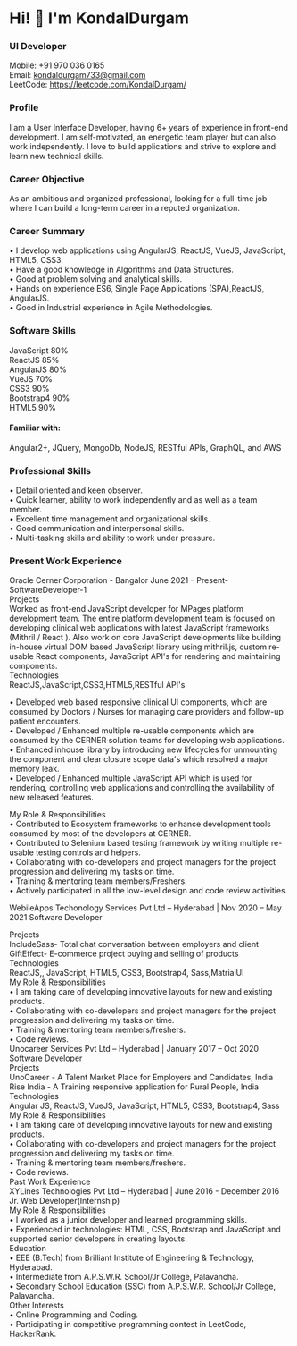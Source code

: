 **<h1>Hi! 👋 I'm KondalDurgam </h1>**
**<h3>UI Developer </h3>**
Mobile: +91 970 036 0165<br>
Email: kondaldurgam733@gmail.com<br>
LeetCode: https://leetcode.com/KondalDurgam/<br>

**<h3>Profile</h3>**
I am a User Interface Developer, having 6+ years of experience in front-end development.
I am self-motivated, an energetic team player but can also work independently. I love to
build applications and strive to explore and learn new technical skills.<br>

**<h3>Career Objective</h3>**
As an ambitious and organized professional, looking for a full-time job where I can build
a long-term career in a reputed organization.<br>

**<h3>Career Summary</h3>**

• I develop web applications using AngularJS, ReactJS, VueJS, JavaScript, HTML5, CSS3.<br>
• Have a good knowledge in Algorithms and Data Structures.<br>
• Good at problem solving and analytical skills.<br>
• Hands on experience ES6, Single Page Applications (SPA),ReactJS, AngularJS.<br>
• Good in Industrial experience in Agile Methodologies.<br>

**<h3>Software Skills</h3>**
JavaScript 80%<br>
ReactJS 85%<br>
AngularJS 80%<br>
VueJS 70%<br>
CSS3 90%<br>
Bootstrap4 90%<br>
HTML5 90%<br>

**<h4>Familiar with:</h4>**
Angular2+, JQuery, MongoDb, NodeJS, RESTful APIs, GraphQL, and AWS<br>

**<h3>Professional Skills</h3>**
• Detail oriented and keen observer.<br>
• Quick learner, ability to work independently and as well as a team member.<br>
• Excellent time management and organizational skills.<br>
• Good communication and interpersonal skills.<br>
• Multi-tasking skills and ability to work under pressure.<br>

**<h3>Present Work Experience</h3>**
Oracle Cerner Corporation - Bangalor June 2021 – Present- SoftwareDeveloper-1<br>
Projects<br>
Worked as front-end JavaScript developer for MPages platform development team. The entire
platform development team is focused on developing clinical web applications with latest
JavaScript frameworks (Mithril / React ). Also work on core JavaScript developments like building
in-house virtual DOM based JavaScript library using mithril.js, custom re-usable React
components, JavaScript API's for rendering and maintaining components.<br>
Technologies<br>
ReactJS,JavaScript,CSS3,HTML5,RESTful API's<br>

• Developed web based responsive clinical UI components, which are consumed
by Doctors / Nurses for managing care providers and follow-up patient encounters.<br>
• Developed / Enhanced multiple re-usable components which are consumed by the
CERNER solution teams for developing web applications.<br>
• Enhanced inhouse library by introducing new lifecycles for unmounting the component
and clear closure scope data's which resolved a major memory leak.<br>
• Developed / Enhanced multiple JavaScript API which is used for rendering, controlling
web applications and controlling the availability of new released features.<br>


My Role & Responsibilities<br>
• Contributed to Ecosystem frameworks to enhance development tools consumed by
most of the developers at CERNER.<br>
• Contributed to Selenium based testing framework by writing multiple re-usable testing
controls and helpers.<br>
• Collaborating with co-developers and project managers for the project progression
and delivering my tasks on time.<br>
• Training & mentoring team members/Freshers.<br>
• Actively participated in all the low-level design and code review activities.<br>

WebileApps Techonology Services Pvt Ltd – Hyderabad | Nov 2020 – May 2021
Software Developer<br>

Projects<br>
IncludeSass- Total chat conversation between employers and client<br>
GiftEffect- E-commerce project buying and selling of products<br>
Technologies<br>
ReactJS,, JavaScript, HTML5, CSS3, Bootstrap4, Sass,MatrialUI<br>
My Role & Responsibilities<br>
• I am taking care of developing innovative layouts for new and existing products.<br>
• Collaborating with co-developers and project managers for the project progression
and delivering my tasks on time.<br>
• Training & mentoring team members/freshers.<br>
• Code reviews.<br>
Unocareer Services Pvt Ltd – Hyderabad | January 2017 – Oct 2020
Software Developer<br>
Projects<br>
UnoCareer - A Talent Market Place for Employers and Candidates, India<br>
Rise India - A Training responsive application for Rural People, India<br>
Technologies<br>
Angular JS, ReactJS, VueJS, JavaScript, HTML5, CSS3, Bootstrap4, Sass<br>
My Role & Responsibilities<br>
• I am taking care of developing innovative layouts for new and existing products.<br>
• Collaborating with co-developers and project managers for the project progression
and delivering my tasks on time.<br>
• Training & mentoring team members/freshers.<br>
• Code reviews.<br>
Past Work Experience<br>
XYLines Technologies Pvt Ltd – Hyderabad | June 2016 - December 2016<br>
Jr. Web Developer(Internship)<br>
My Role & Responsibilities<br>
• I worked as a junior developer and learned programming skills.<br>
• Experienced in technologies: HTML, CSS, Bootstrap and JavaScript and<br>
supported senior developers in creating layouts.<br>
Education<br>
• EEE (B.Tech) from Brilliant Institute of Engineering & Technology, Hyderabad.<br>
• Intermediate from A.P.S.W.R. School/Jr College, Palavancha.<br>
• Secondary School Education (SSC) from A.P.S.W.R. School/Jr College, Palavancha.<br>
Other Interests<br>
• Online Programming and Coding.<br>
• Participating in competitive programming contest in LeetCode, HackerRank.<br>
